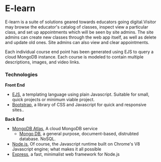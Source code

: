 # E-learn 
E-learn is a suite of solutions geared towards educators going digital.Visitor may browse the educator's catalog of classes, inspect view a particular class, and set up appointments which will be seen by site admins. The site admins can create new classes through the web app itself, as well as delete and update old ones. Site admins can also view and clear appointments.

Each individual course end point has been generated using EJS to query a cloud MongoDB instance. Each course is modeled to contain multiple descriptions, images, and video links. 



### Technologies
**Front End**
- [EJS](https://ejs.co/), a templating language using plain Javascript. Suitable for small, quick projects or minimum viable project. 
- [Bootstrap](https://getbootstrap.com/), a library of CSS and Javascript for quick and responsive sites..

**Back End**
- [MongoDB Atlas](https://www.mongodb.com/cloud/atlas), A cloud MongoDB service
  - [Mongo DB](https://www.mongodb.com/), a general purpose, document-based, distrubted database. NoSQL.
- [Node.js](https://nodejs.org/en/), Of course, the Javascript runtime built on Chrome's V8 Javascript engine; what makes it all possible
- [Express](https://expressjs.com/), a fast, minimalist web framework for Node.js


